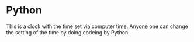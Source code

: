 # Python
This is a clock with the time set via computer time.
Anyone one can change the setting of the time by doing codeing by Python.
